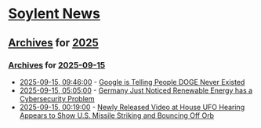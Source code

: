# [Soylent News](../../../README.md)

## [Archives](../../index.md) for [2025](../index.md)

### [Archives](../../index.md) for [2025-09-15](index.md)

* [2025-09-15, 09:46:00](https://soylentnews.org/article.pl?sid=25/09/14/1247231&from=rss) - [Google is Telling People DOGE Never Existed](https://soylentnews.org/article.pl?sid=25/09/14/1247231&from=rss)
* [2025-09-15, 05:05:00](https://soylentnews.org/article.pl?sid=25/09/14/0037204&from=rss) - [Germany Just Noticed Renewable Energy has a Cybersecurity Problem](https://soylentnews.org/article.pl?sid=25/09/14/0037204&from=rss)
* [2025-09-15, 00:19:00](https://soylentnews.org/article.pl?sid=25/09/14/0032249&from=rss) - [Newly Released Video at House UFO Hearing Appears to Show U.S. Missile Striking and Bouncing Off Orb](https://soylentnews.org/article.pl?sid=25/09/14/0032249&from=rss)
